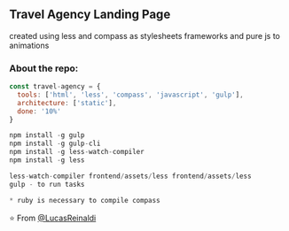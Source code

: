 <h2>Travel Agency Landing Page</h2>
<p>created using less and compass as stylesheets frameworks and pure js to animations<p>

### About the repo:  

```javascript
const travel-agency = {
  tools: ['html', 'less', 'compass', 'javascript', 'gulp'],
  architecture: ['static'],
  done: '10%'
}

npm install -g gulp
npm install -g gulp-cli
npm install -g less-watch-compiler
npm install -g less

less-watch-compiler frontend/assets/less frontend/assets/less
gulp - to run tasks

* ruby is necessary to compile compass

```

⭐️ From [@LucasReinaldi](https://github.com/lucasreinaldi)
